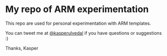 # My repo of ARM experimentation

This repo are used for personal experimentation with ARM templates.

You can tweet me at [@kasperulvedal](https://twitter.com/kasperulvedal "@kasperulvedal at Twitter") if you have questions or suggestions :)

Thanks,
Kasper
